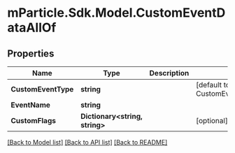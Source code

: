 # mParticle.Sdk.Model.CustomEventDataAllOf
## Properties

Name | Type | Description | Notes
------------ | ------------- | ------------- | -------------
**CustomEventType** | **string** |  | [default to CustomEventTypeEnum.Other]
**EventName** | **string** |  | 
**CustomFlags** | **Dictionary&lt;string, string&gt;** |  | [optional] 

[[Back to Model list]](../README.md#documentation-for-models) [[Back to API list]](../README.md#documentation-for-api-endpoints) [[Back to README]](../README.md)

